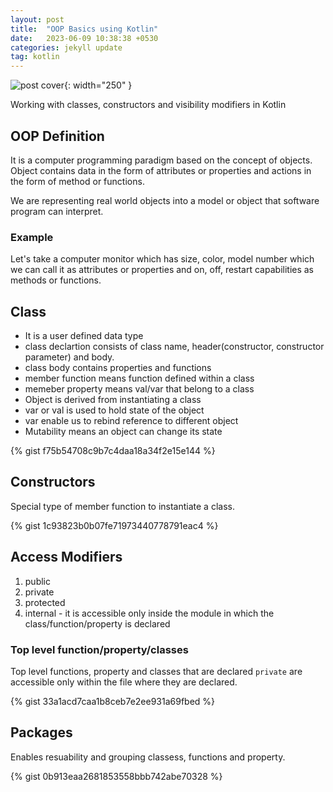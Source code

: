 ```yaml
---
layout: post
title:  "OOP Basics using Kotlin"
date:   2023-06-09 10:38:38 +0530
categories: jekyll update
tag: kotlin
---
```


![post cover](/assets/oop-part-1.jpeg){: width="250" }

Working with classes, constructors and visibility modifiers in Kotlin
<!--more-->

## OOP Definition

It is a computer programming paradigm based on the concept of objects. Object contains data 
in the form of attributes or properties and actions in the form of method or functions.

We are representing real world objects into a model or object that software program can interpret.

### Example 

Let's take a computer monitor which has size, color, model number which we can call it as attributes
or properties and on, off, restart capabilities as methods or functions.

## Class

- It is a user defined data type
- class declartion consists of class name, header(constructor, constructor parameter) and body.
- class body contains properties and functions
- member function means function defined within a class
- memeber property means val/var that belong to a class
- Object is derived from instantiating a class
- var or val is used to hold state of the object
- var enable us to rebind reference to different object
- Mutability means an object can change its state

{% gist f75b54708c9b7c4daa18a34f2e15e144 %}

## Constructors

Special type of member function to instantiate a class.

{% gist 1c93823b0b07fe71973440778791eac4 %}

## Access Modifiers

1. public
2. private
3. protected
4. internal - it is accessible only inside the module in which the class/function/property is declared

### Top level function/property/classes

Top level functions, property and classes that are declared `private` are accessible 
only within the file where they are declared.

{% gist 33a1acd7caa1b8ceb7e2ee931a69fbed %}

## Packages

Enables resuability and grouping classess, functions and property.

{% gist 0b913eaa2681853558bbb742abe70328 %}
